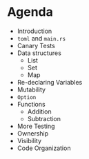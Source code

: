 # Agenda
- Introduction
- `toml` and `main.rs`
- Canary Tests
- Data structures
  - List
  - Set
  - Map
- Re-declaring Variables
- Mutability
- `Option`
- Functions
  - Addition
  - Subtraction
- More Testing
- Ownership
- Visibility
- Code Organization
